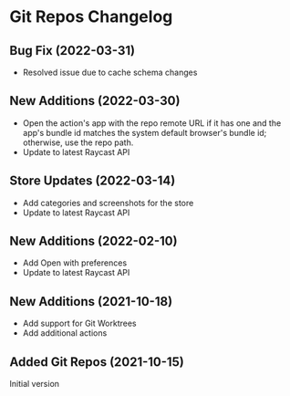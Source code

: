 # Git Repos Changelog

## Bug Fix (2022-03-31)
- Resolved issue due to cache schema changes

## New Additions (2022-03-30)
- Open the action's app with the repo remote URL if it has one and the app's bundle id matches the system default browser's bundle id; otherwise, use the repo path.
- Update to latest Raycast API

## Store Updates (2022-03-14)
- Add categories and screenshots for the store
- Update to latest Raycast API

## New Additions (2022-02-10)
- Add Open with preferences
- Update to latest Raycast API

## New Additions (2021-10-18)
- Add support for Git Worktrees
- Add additional actions

## Added Git Repos (2021-10-15)
Initial version